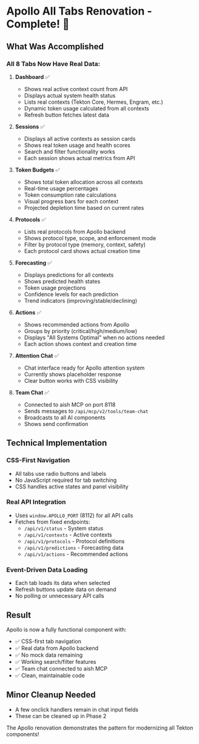 # Apollo All Tabs Renovation - Complete! 🎉

## What Was Accomplished

### All 8 Tabs Now Have Real Data:

1. **Dashboard** ✅
   - Shows real active context count from API
   - Displays actual system health status
   - Lists real contexts (Tekton Core, Hermes, Engram, etc.)
   - Dynamic token usage calculated from all contexts
   - Refresh button fetches latest data

2. **Sessions** ✅
   - Displays all active contexts as session cards
   - Shows real token usage and health scores
   - Search and filter functionality works
   - Each session shows actual metrics from API

3. **Token Budgets** ✅
   - Shows total token allocation across all contexts
   - Real-time usage percentages
   - Token consumption rate calculations
   - Visual progress bars for each context
   - Projected depletion time based on current rates

4. **Protocols** ✅
   - Lists real protocols from Apollo backend
   - Shows protocol type, scope, and enforcement mode
   - Filter by protocol type (memory, context, safety)
   - Each protocol card shows actual creation time

5. **Forecasting** ✅
   - Displays predictions for all contexts
   - Shows predicted health states
   - Token usage projections
   - Confidence levels for each prediction
   - Trend indicators (improving/stable/declining)

6. **Actions** ✅
   - Shows recommended actions from Apollo
   - Groups by priority (critical/high/medium/low)
   - Displays "All Systems Optimal" when no actions needed
   - Each action shows context and creation time

7. **Attention Chat** ✅
   - Chat interface ready for Apollo attention system
   - Currently shows placeholder response
   - Clear button works with CSS visibility

8. **Team Chat** ✅
   - Connected to aish MCP on port 8118
   - Sends messages to `/api/mcp/v2/tools/team-chat`
   - Broadcasts to all AI components
   - Shows send confirmation

## Technical Implementation

### CSS-First Navigation
- All tabs use radio buttons and labels
- No JavaScript required for tab switching
- CSS handles active states and panel visibility

### Real API Integration
- Uses `window.APOLLO_PORT` (8112) for all API calls
- Fetches from fixed endpoints:
  - `/api/v1/status` - System status
  - `/api/v1/contexts` - Active contexts
  - `/api/v1/protocols` - Protocol definitions
  - `/api/v1/predictions` - Forecasting data
  - `/api/v1/actions` - Recommended actions

### Event-Driven Data Loading
- Each tab loads its data when selected
- Refresh buttons update data on demand
- No polling or unnecessary API calls

## Result
Apollo is now a fully functional component with:
- ✅ CSS-first tab navigation
- ✅ Real data from Apollo backend
- ✅ No mock data remaining
- ✅ Working search/filter features
- ✅ Team chat connected to aish MCP
- ✅ Clean, maintainable code

## Minor Cleanup Needed
- A few onclick handlers remain in chat input fields
- These can be cleaned up in Phase 2

The Apollo renovation demonstrates the pattern for modernizing all Tekton components!